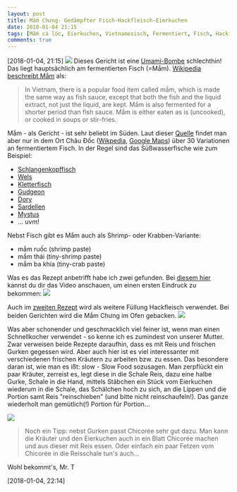 ```yaml
---
layout: post
title: Mắm Chưng- Gedämpfter Fisch-Hackfleisch-Eierkuchen
date: 2018-01-04 21:15
tags: [Mắm cá lóc, Eierkuchen, Vietnamesisch, Fermentiert, Fisch, Hackfleisch]
comments: true
---
```

[2018-01-04, 21:15]
<img class="fit image" src="{{site.baseurl}}/images/2018-01-04-Mắm-cá-lóc-gedämpfter-Eierkuchen.jpg">
Dieses Gericht ist eine [Umami-Bombe](https://de.wikipedia.org/wiki/Umami) schlechthin! Das liegt hauptsächlich am fermentierten Fisch (=Mắm). [Wikipedia beschreibt Mắm](https://en.wikipedia.org/wiki/Fish_sauce#Vietnam) als:

> In Vietnam, there is a popular food item called mắm, which is made the same way as fish sauce, except that both the fish and the liquid extract, not just the liquid, are kept. Mắm is also fermented for a shorter period than fish sauce. Mắm is either eaten as is (uncooked), or cooked in soups or stir-fries.

Mắm - als Gericht - ist sehr beliebt im Süden. Laut dieser [Quelle](http://en.skydoor.net/entry/Salted_fish_of_Chau_Doc/240) findet man aber nur in dem Ort Châu Đốc ([Wikpedia](https://en.wikipedia.org/wiki/Châu_Đốc), [Google Maps](https://goo.gl/maps/fy1gN6suKvk)) über 30 Variationen an fermentiertem Fisch. In der Regel sind das Süßwasserfische wie zum Beispiel:

- [Schlangenkopffisch](https://de.wikipedia.org/wiki/Schlangenkopffische)
- [Wels](https://de.wikipedia.org/wiki/Welsartige)
- [Kletterfisch](https://de.wikipedia.org/wiki/Kletterfische)
- [Gudgeon](https://en.wikipedia.org/wiki/Gudgeon_(fish))
- [Dory](https://en.wikipedia.org/wiki/Dory_(fish))
- [Sardellen](https://de.wikipedia.org/wiki/Sardellen)
- [Mystus](https://de.wikipedia.org/wiki/Mystus)
- ... uvm!

Nebst Fisch gibt es Mắm auch als Shrimp- oder Krabben-Variante:

- mắm ruốc (shrimp paste)
- mắm thái (tiny-shrimp paste)
- mắm ba khía (tiny-crab paste)

Was es das Rezept anbetrifft habe ich zwei gefunden. Bei [diesem hier](http://www.vickypham.com/blog/vietnamese-meatloaf-mam-chung) kannst du dir das Video anschauen, um einen ersten Eindruck zu bekommen:
<img class="fit image" src="{{site.baseurl}}/images/2018-01-04-mam+chung+cucumbers.jpg">

Auch im [zweiten Rezept](http://www.phamfatale.com/id_988/title_Vietnamese-Meatloaf-Mam-Chung-Thit/) wird als weitere Füllung Hackfleisch verwendet. Bei beiden Gerichten wird die Mắm Chưng im Ofen gebacken.
<img class="fit image" src="{{site.baseurl}}/images/2018-01-04-mam-chung-thịt.jpg">

Was aber schonender und geschmacklich viel feiner ist, wenn man einen Schnellkocher verwendet - so kenne ich es zumindest von unserer Mutter. Zwar verweisen beide Rezepte daraufhin, dass es mit Reis und frischen Gurken gegessen wird. Aber auch hier ist es viel interessanter mit verschiedenen frischen Kräutern zu arbeiten bzw. zu essen. Das besondere daran ist, wie man es ißt: slow - Slow Food sozusagen. Man zerpflückt ein paar Kräuter, zerreist es, legt diese in die Schale Reis, dazu eine halbe Gurke, Schale in die Hand, mittels Stäbchen ein Stück vom Eierkuchen wiederum in die Schale, das Schälchen hoch zu sich, an die Lippen und die Portion samt Reis "reinschieben" (und bitte nicht reinschaufeln!). Das ganze wiederholt man gemütlich(!) Portion für Portion...

<img class="fit image" src="{{site.baseurl}}/images/2018-01-04-Mắm-cá-lóc-gedämpfter-Eierkuchen.jpg">

> Noch ein Tipp: nebst Gurken passt Chicorée sehr gut dazu. Man kann die Kräuter und den Eierkuchen auch in ein Blatt Chicorée machen und aus dieser mit Reis essen. Oder einfach ein paar Fetzen vom Chicorée in die Reisschale tun's auch...

Wohl bekommt's, Mr. T

[2018-01-04, 22:14]
